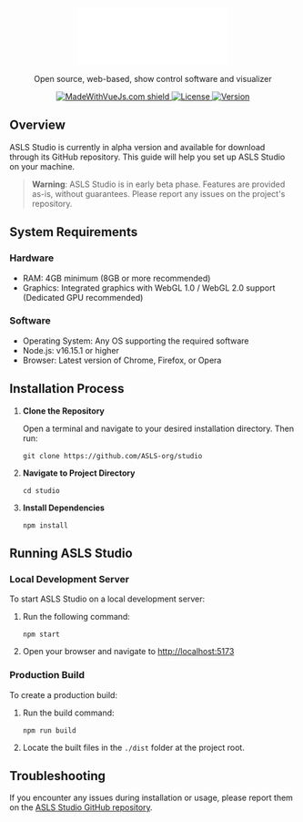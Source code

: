 <p align="center">
  <a href="https://studio.asls.io/" target="blank"><img src="./src/assets/images/studio_logo_textual.svg" height="100" alt="ASLS Studio logo" /></a>
  <p align="center">Open source, web-based, show control software and visualizer </p>
</p>

<p align="center">
  <a href="https://madewithvuejs.com/p/asls-studio/shield-link" target="_blank">
    <img src="https://madewithvuejs.com/storage/repo-shields/4381-shield.svg" alt="MadeWithVueJs.com shield" />
  </a>
  <a href="https://github.com/ASLS-org/studio/?tab=GPL-3.0-1-ov-file" target="_blank">
    <img src="https://img.shields.io/github/license/asls-org/studio" alt="License" />
  </a>
  </a>
  <a href="https://github.com/ASLS-org/studio/releases" target="_blank">
    <img src="https://img.shields.io/github/v/tag/asls-org/studio?include_prereleases&sort=semver&style=flat&label=version" alt="Version" />
  </a>
</p>

## Overview

ASLS Studio is currently in alpha version and available for download through its GitHub repository. This guide will help you set up ASLS Studio on your machine.

> **Warning**: ASLS Studio is in early beta phase. Features are provided as-is, without guarantees. Please report any issues on the project's repository.

## System Requirements

### Hardware
- RAM: 4GB minimum (8GB or more recommended)
- Graphics: Integrated graphics with WebGL 1.0 / WebGL 2.0 support (Dedicated GPU recommended)

### Software
- Operating System: Any OS supporting the required software
- Node.js: v16.15.1 or higher
- Browser: Latest version of Chrome, Firefox, or Opera

## Installation Process

1. **Clone the Repository**

   Open a terminal and navigate to your desired installation directory. Then run:

   ```
   git clone https://github.com/ASLS-org/studio
   ```

2. **Navigate to Project Directory**

   ```
   cd studio
   ```

3. **Install Dependencies**

   ```
   npm install
   ```

## Running ASLS Studio

### Local Development Server

To start ASLS Studio on a local development server:

1. Run the following command:

   ```
   npm start
   ```

2. Open your browser and navigate to [http://localhost:5173](http://localhost:5173)

### Production Build

To create a production build:

1. Run the build command:

   ```
   npm run build
   ```

2. Locate the built files in the `./dist` folder at the project root.

## Troubleshooting

If you encounter any issues during installation or usage, please report them on the [ASLS Studio GitHub repository](https://github.com/ASLS-org/studio/issues).
